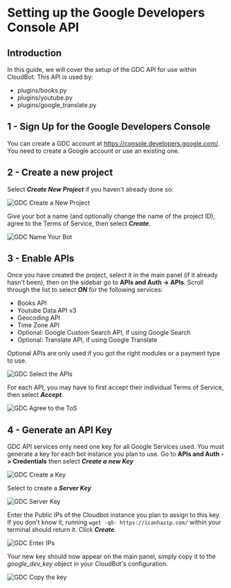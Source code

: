 # Setting up the Google Developers Console API

## Introduction
In this guide, we will cover the setup of the GDC API for use within CloudBot. This API is used by:
 - plugins/books.py
 - plugins/youtube.py
 - plugins/google_translate.py

## 1 - Sign Up for the Google Developers Console
You can create a GDC account at https://console.developers.google.com/. You need to create a Google account or use an existing one.

## 2 - Create a new project
Select ***Create New Project*** if you haven't already done so:

![GDC Create a New Project](img/gdev_1.png?raw=true "Create a New Project")

Give your bot a name (and optionally change the name of the project ID), agree to the Terms of Service, then select ***Create***.

![GDC Name Your Bot](img/gdev_2.png?raw=true "Name Your Bot")

## 3 - Enable APIs

Once you have created the project, select it in the main panel (if it already hasn't been), then on the sidebar go to **APIs and Auth -> APIs**. Scroll through the list to select ***ON*** for the following services:

 - Books API
 - Youtube Data API v3
 - Geocoding API
 - Time Zone API
 - Optional: Google Custom Search API, if using Google Search
 - Optional: Translate API, if using Google Translate

Optional APIs are only used if you got the right modules or a payment type to use.

 ![GDC Select the APIs](img/gdev_3.png?raw=true "Select the APIs")

 For each API, you may have to first accept their individual Terms of Service, then select ***Accept***.

![GDC Agree to the ToS](img/gdev_4.png?raw=true "Agree to the ToS")

## 4 - Generate an API Key
GDC API services only need one key for all Google Services used. You must generate a key for each bot instance you plan to use. Go to **APIs and Auth -> Credentials** then select ***Create a new Key***

![GDC Create a Key](img/gdev_5.png?raw=true "Create a Key")

Select to create a ***Server Key***

![GDC Server Key](img/gdev_6.png?raw=true "Server Key")

Enter the Public IPs of the Cloudbot instance you plan to assign to this key. If you don't know it, running `wget -qO- https://icanhazip.com/` within your terminal should return it. Click ***Create***.

![GDC Enter IPs](img/gdev_7.png?raw=true "Enter IPs")

Your new key should now appear on the main panel, simply copy it to the *google_dev_key* object in your CloudBot's configuration.

![GDC Copy the key](img/gdev_8.png?raw=true "Copy the key")

